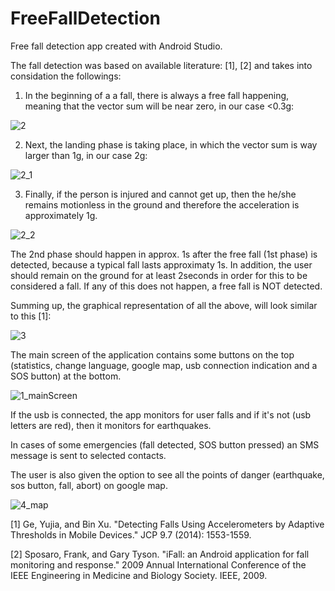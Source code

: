 # FreeFallDetection
Free fall detection app created with Android Studio.



The fall detection was based on available literature: [1], [2] and takes into considation the followings:

1) In the beginning of a a fall, there is always a free fall happening, meaning that the vector sum will be near zero, in our case <0.3g:

![2](https://user-images.githubusercontent.com/30274421/72463155-4698b580-37db-11ea-8e24-c02ec2ff65c1.png)

2) Next, the landing phase is taking place, in which the vector sum is way larger than 1g, in our case 2g:

![2_1](https://user-images.githubusercontent.com/30274421/72463156-4698b580-37db-11ea-87b7-4a31a1818fb4.png)

3) Finally, if the person is injured and cannot get up, then the he/she remains motionless in the ground and therefore the acceleration is approximately 1g. 

![2_2](https://user-images.githubusercontent.com/30274421/72463157-47314c00-37db-11ea-934e-3512cb984367.png)

The 2nd phase should happen in approx. 1s after the free fall (1st phase) is detected, because a typical fall lasts approximaty 1s. In addition, the user should remain on the ground for at least 2seconds in order for this to be considered a fall. If any of this does not happen, a free fall is NOT detected. 

Summing up, the graphical representation of all the above, will look similar to this [1]:

![3](https://user-images.githubusercontent.com/30274421/72462760-814e1e00-37da-11ea-956b-0b5a2def5042.png)



The main screen of the application contains some buttons on the top (statistics, change language, google map, usb connection indication and a SOS button) at the bottom.

![1_mainScreen](https://user-images.githubusercontent.com/30274421/72461473-c58bef00-37d7-11ea-9981-1449a5a56fdc.png)

If the usb is connected, the app monitors for user falls and if it's not (usb letters are red), then it monitors for earthquakes. 



In cases of some emergencies (fall detected, SOS button pressed) an SMS message is sent to selected contacts.

The user is also given the option to see all the points of danger (earthquake, sos button, fall, abort) on google map. 

![4_map](https://user-images.githubusercontent.com/30274421/72461475-c58bef00-37d7-11ea-86d6-a89d9cc806f6.png)



[1] Ge, Yujia, and Bin Xu. "Detecting Falls Using Accelerometers by Adaptive
Thresholds in Mobile Devices." JCP 9.7 (2014): 1553-1559.

[2] Sposaro, Frank, and Gary Tyson. "iFall: an Android application for fall monitoring
and response." 2009 Annual International Conference of the IEEE Engineering in
Medicine and Biology Society. IEEE, 2009.
